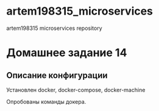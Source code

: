 # artem198315_microservices
artem198315 microservices repository


# Домашнее задание 14

## Описание конфигурации

Установлен docker, docker-compose, docker-machine

Опробованы команды докера.



